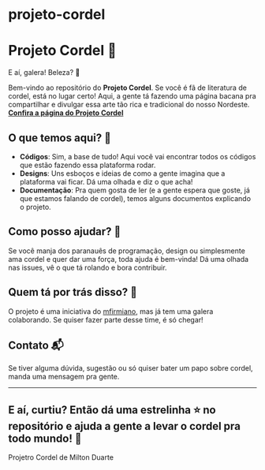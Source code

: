 # projeto-cordel
# Projeto Cordel 📜

E aí, galera! Beleza? 🤙

Bem-vindo ao repositório do **Projeto Cordel**. Se você é fã de literatura de cordel, está no lugar certo! Aqui, a gente tá fazendo uma página bacana pra compartilhar e divulgar essa arte tão rica e tradicional do nosso Nordeste.
**[Confira a página do Projeto Cordel](https://mfirmiano.github.io/projeto-cordel/)**

## O que temos aqui? 🤔

- **Códigos**: Sim, a base de tudo! Aqui você vai encontrar todos os códigos que estão fazendo essa plataforma rodar.
- **Designs**: Uns esboços e ideias de como a gente imagina que a plataforma vai ficar. Dá uma olhada e diz o que acha!
- **Documentação**: Pra quem gosta de ler (e a gente espera que goste, já que estamos falando de cordel), temos alguns documentos explicando o projeto.

## Como posso ajudar? 🙌

Se você manja dos paranauês de programação, design ou simplesmente ama cordel e quer dar uma força, toda ajuda é bem-vinda! Dá uma olhada nas issues, vê o que tá rolando e bora contribuir.

## Quem tá por trás disso? 🕺

O projeto é uma iniciativa do [mfirmiano](https://github.com/mfirmiano), mas já tem uma galera colaborando. Se quiser fazer parte desse time, é só chegar!

## Contato 📬

Se tiver alguma dúvida, sugestão ou só quiser bater um papo sobre cordel, manda uma mensagem pra gente.

---

E aí, curtiu? Então dá uma estrelinha ⭐ no repositório e ajuda a gente a levar o cordel pra todo mundo! 🚀
---
Projetro Cordel de Milton Duarte
